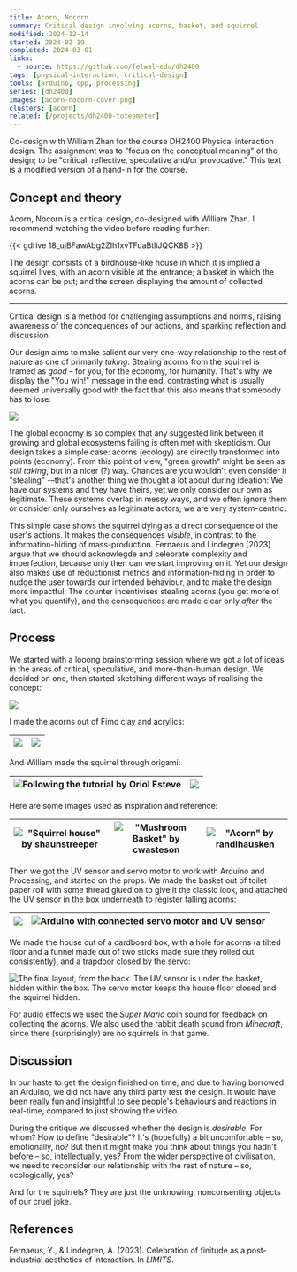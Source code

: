 ```yaml
---
title: Acorn, Nocorn
summary: Critical design involving acorns, basket, and squirrel
modified: 2024-12-14
started: 2024-02-19
completed: 2024-03-01
links:
  - source: https://github.com/felwal-edu/dh2400
tags: [physical-interaction, critical-design]
tools: [arduino, cpp, processing]
series: [dh2400]
images: [acorn-nocorn-cover.png]
clusters: [acorn]
related: [/projects/dh2400-toteometer]
---
```


Co-design with William Zhan for the course DH2400 Physical interaction design. The assignment was to "focus on the conceptual meaning" of the design; to be "critical, reflective, speculative and/or provocative." This text is a modified version of a hand-in for the course.

## Concept and theory

Acorn, Nocorn is a critical design, co-designed with William Zhan. I recommend watching the video before reading further:

{{< gdrive 18_ujBFawAbg2ZIh1xvTFuaBtliJQCK8B >}}

The design consists of a birdhouse-like house in which it is implied a squirrel lives, with an acorn visible at the entrance; a basket in which the acorns can be put; and the screen displaying the amount of collected acorns.

***

Critical design is a method for challenging assumptions and norms, raising awareness of the concequences of our actions, and sparking reflection and discussion.

Our design aims to make salient our very one-way relationship to the rest of nature as one of primarily _taking_. Stealing acorns from the squirrel is framed as _good_ – for you, for the economy, for humanity. That's why we display the "You win!" message in the end, contrasting what is usually deemed universally good with the fact that this also means that somebody has to lose:

![](/images/acorn-nocorn-win.png)

The global economy is so complex that any suggested link between it growing and global ecosystems failing is often met with skepticism. Our design takes a simple case: acorns (ecology) are directly transformed into points (economy). From this point of view, "green growth" might be seen as _still taking_, but in a nicer (?) way. Chances are you wouldn't even consider it "stealing" -–that's another thing we thought a lot about during ideation: We have our systems and they have theirs, yet we only consider our own as legitimate. These systems overlap in messy ways, and we often ignore them or consider only ourselves as legitimate actors; we are very system-centric.

This simple case shows the squirrel dying as a direct consequence of the user's actions. It makes the consequences _visible_, in contrast to the information-hiding of mass-production. Fernaeus and Lindegren [2023] argue that we should acknowlegde and celebrate complexity and imperfection, because only then can we start improving on it. Yet our design also makes use of reductionist metrics and information-hiding in order to nudge the user towards our intended behaviour, and to make the design more impactful: The counter incentivises stealing acorns (you get more of what you quantify), and the consequences are made clear only _after_ the fact.

## Process

We started with a looong brainstorming session where we got a lot of ideas in the areas of critical, speculative, and more-than-human design. We decided on one, then started sketching different ways of realising the concept:

![](/images/acorn-nocorn-sketch.jpg)

I made the acorns out of Fimo clay and acrylics:

| ![](/images/acorns-3.jpg) | ![](/images/acorns.jpg) |
| - | - |

[](/art/acorns)

And William made the squirrel through origami:

| ![Following the tutorial by Oriol Esteve [^origami]](/images/acorn-nocorn-squirrel.jpg) | ![](/images/acorn-nocorn-squirrel-noose.jpg) |
| - | - |

[^origami]: Tutorial and design by Oriol Esteve: https://www.youtube.com/watch?v=tYO3IKW0vZo

Here are some images used as inspiration and reference:

| !["Squirrel house" by shaunstreeper [^house]](images/shaunstreeper-squirrel-house.jpg)| !["Mushroom Basket" by cwasteson [^basket]](images/cwasteson-mushroom-basket.jpg) | !["Acorn" by randihausken [^acorn]](images/randihausken-acorn.jpg) |
| - | - | - |

[^house]: "[Squirrel house](https://www.flickr.com/photos/141992429@N08/52380699715)" by shaunstreeper, licensed under [CC BY-NC 2.0](https://creativecommons.org/licenses/by-nc/2.0/)

[^basket]: "[Mushroom Basket](https://www.flickr.com/photos/46202322@N03/6016784701)" by cwasteson, licensed under [CC BY 2.0](https://creativecommons.org/licenses/by/2.0/)

[^acorn]: "[Acorn](https://www.flickr.com/photos/46406832@N00/2881856339)" by randihausken, licensed under [CC BY-SA 2.0](https://creativecommons.org/licenses/by-sa/2.0/)

Then we got the UV sensor and servo motor to work with Arduino and Processing, and started on the props. We made the basket out of toilet paper roll with some thread glued on to give it the classic look, and attached the UV sensor in the box underneath to register falling acorns:

| ![](/images/acorn-nocorn-basket.jpg) | ![Arduino with connected servo motor and UV sensor](/images/acorn-nocorn-wiring.jpg) |
| - | - |

We made the house out of a cardboard box, with a hole for acorns (a tilted floor and a funnel made out of two sticks made sure they rolled out consistently), and a trapdoor closed by the servo:

![The final layout, from the back. The UV sensor is under the basket, hidden within the box. The servo motor keeps the house floor closed and the squirrel hidden.](/images/acorn-nocorn-back.jpg)

For audio effects we used the _Super Mario_ coin sound for feedback on collecting the acorns. We also used the rabbit death sound from _Minecraft_, since there (surprisingly) are no squirrels in that game.

## Discussion

In our haste to get the design finished on time, and due to having borrowed an Arduino, we did not have any third party test the design. It would have been really fun and insightful to see people's behaviours and reactions in real-time, compared to just showing the video.

During the critique we discussed whether the design is _desirable_. For whom? How to define "desirable"? It's (hopefully) a bit uncomfortable – so, emotionally, no? But then it might make you think about things you hadn't before – so, intellectually, yes? From the wider perspective of civilisation, we need to reconsider our relationship with the rest of nature – so, ecologically, yes?

And for the squirrels? They are just the unknowing, nonconsenting objects of our cruel joke.

## References

Fernaeus, Y., & Lindegren, A. (2023). Celebration of finitude as a post-industrial aesthetics of interaction. In _LIMITS_.
